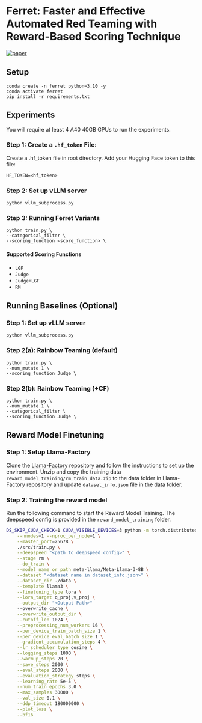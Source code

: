 # Ferret: Faster and Effective Automated Red Teaming with Reward-Based Scoring Technique

[![paper](https://img.shields.io/badge/arxiv-2408.10701-b31b1b)](https://arxiv.org/abs/2408.10701)

## Setup
```
conda create -n ferret python=3.10 -y
conda activate ferret
pip install -r requirements.txt
```


## Experiments
You will require at least 4 A40 40GB GPUs to run the experiments.

### Step 1: Create a `.hf_token` File:
Create a .hf_token file in root directory\. Add your Hugging Face token to this file:
```
HF_TOKEN=<hf_token>
```

### Step 2: Set up vLLM server
```
python vllm_subprocess.py
```

### Step 3: Running Ferret Variants
```
python train.py \
--categorical_filter \
--scoring_function <score_function> \
```

#### Supported Scoring Functions
- `LGF`
- `Judge`
- `Judge+LGF`
- `RM`


## Running Baselines (Optional)

### Step 1: Set up vLLM server
```
python vllm_subprocess.py
```

### Step 2(a): Rainbow Teaming (default)
```
python train.py \
--num_mutate 1 \
--scoring_function Judge \
```

### Step 2(b): Rainbow Teaming (+CF)
```
python train.py \
--num_mutate 1 \
--categorical_filter \
--scoring_function Judge \
```

## Reward Model Finetuning

### Step 1: Setup Llama-Factory
Clone the [Llama-Factory](https://github.com/hiyouga/LLaMA-Factory) repository and follow the instructions to set up the environment. Unzip and copy the training data `reward_model_training/rm_train_data.zip` to the data folder in Llama-Factory repository and update `dataset_info.json` file in the data folder.

### Step 2: Training the reward model
Run the following command to start the Reward Model Training. The deepspeed config is provided in the `reward_model_training` folder.
```bash
DS_SKIP_CUDA_CHECK=1 CUDA_VISIBLE_DEVICES=3 python -m torch.distributed.run \
    --nnodes=1 --nproc_per_node=1 \
    --master_port=25678 \
    ./src/train.py \
    --deepspeed "<path to deepspeed config>" \
    --stage rm \
    --do_train \
    --model_name_or_path meta-llama/Meta-Llama-3-8B \
    --dataset "<dataset name in dataset_info.json>" \
    --dataset_dir ./data \
    --template llama3 \
    --finetuning_type lora \
    --lora_target q_proj,v_proj \
    --output_dir "<Output Path>"
    --overwrite_cache \
    --overwrite_output_dir \
    --cutoff_len 1024 \
    --preprocessing_num_workers 16 \
    --per_device_train_batch_size 1 \
    --per_device_eval_batch_size 1 \
    --gradient_accumulation_steps 4 \
    --lr_scheduler_type cosine \
    --logging_steps 1000 \
    --warmup_steps 20 \
    --save_steps 2000 \
    --eval_steps 2000 \
    --evaluation_strategy steps \
    --learning_rate 5e-5 \
    --num_train_epochs 3.0 \
    --max_samples 30000 \
    --val_size 0.1 \
    --ddp_timeout 180000000 \
    --plot_loss \
    --bf16
```
